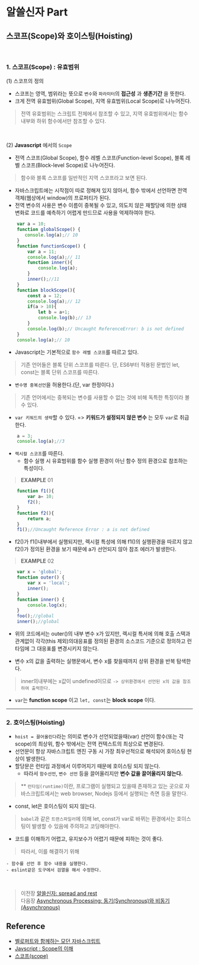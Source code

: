 # 알쓸신자 Part

## 스코프(Scope)와 호이스팅(Hoisting)
<br/>

### 1. 스코프(Scope) : 유효범위
(1) 스코프의 정의
- 스코프는 영역, 범위라는 뜻으로 `변수`와 `파라미터`의 __접근성__ 과 __생존기간__ 을 뜻한다.
- 크게 전역 유효범위(Global Scope), 지역 유효범위(Local Scope)로 나누어진다.
> 전역 유효범위는 스크립트 전체에서 참조할 수 있고, 지역 유효범위에서는 함수 내부와 하위 함수에서만 참조할 수 있다.
<br/>

(2) __Javascript__ 에서의 `Scope`
- 전역 스코프(Global Scope), 함수 레벨 스코프(Function-level Scope), 블록 레벨 스코프(Block-level Scope)로 나누어진다.

>   함수와 블록 스코프를 일반적인 지역 스코프라고 보면 된다.

- 자바스크립트에는 시작점이 따로 정해져 있지 않아서, 함수 밖에서 선언하면 전역 객체(웹상에서 window)의 프로퍼티가 된다.
- 전역 변수의 사용은 변수 이름이 중복될 수 있고, 의도치 않은 재할당에 의한 상태 변화로 코드를 예측하기 어렵게 만드므로 사용을 억제하여야 한다.

```javascript
    var a = 10;
    function globalScope() {
       console.log(a);// 10
    }
    function functionScope() {
        var a = 11;
        console.log(a);// 11
        function inner(){
            console.log(a);
        }
        inner();//11
    }
    function blockScope(){
        const a = 12;
        console.log(a);// 12
        if(a > 10){ 
            let b = a+1;
            console.log(b);// 13
        }
        console.log(b);// Uncaught ReferenceError: b is not defined
    }
    console.log(a);// 10
```

- Javascript는 기본적으로 `함수 레벨 스코프`를 따르고 있다.
>   기존 언어들은 블록 단위 스코프를 따른다. 
>   단, ES6부터 적용된 문법인 let, const는 블록 단위 스코프를 따른다.

- `변수명 중복선언`을 허용한다.(단, var 한정이다.)
> 기존 언어에서는 중복되는 변수를 사용할 수 없는 것에 비해 독특한 특징이라 볼 수 있다.

- `var 키워드의 생략`할 수 있다. => __키워드가 설정되지 않은 변수__ 는 모두 `var`로 취급한다.
```javascript 
    a = 3;
    console.log(a);//3
```

- `렉시컬 스코프`를 따른다.
    - 함수 실행 시 유효범위를 함수 실행 환경이 아닌 함수 정의 환경으로 참조하는 특성이다.
> __EXAMPLE__ 01
```javascript
    function f1(){  
        var a= 10;
        f2();
    }
    function f2(){  
        return a;
    }
    f1();//Uncaught Reference Error : a is not defined
```

- f2()가 f1()내부에서 실행되지만, 렉시컬 특성에 의해 f1()의 실행환경을 따르지 않고 f2()가 정의된 환경을 보기 때문에 a가 선언되지 않아 참조 에러가 발생한다.

> __EXAMPLE__ 02
```javascript
    var x = 'global';
    function outer() {
        var x = 'local';
        inner();
    }
    function inner() {
        console.log(x);
    }
    foo();//global
    inner();//global
```
- 위의 코드에서는 outer()의 내부 변수 x가 있지만, 렉시컬 특서에 의해 호출 스택과 관계없이 각각(this 제외)의대응표를 정의된 환경의 소스코드 기준으로 정의하고 런타임에 그 대응표를 변경시키지 않는다.

- 변수 x의 값을 출력하는 실행문에서, 변수 x를 찾을때까지 상위 환경을 반복 탐색한다. 
> inner의내부에는 x값이 undefined이므로 `-> 상위환경에서 선언된 x의 값을 참조하여 출력한다.`   

- `var`는 __function scope__ 이고 `let, const`는 __block scope__ 이다.
<hr>

### 2. 호이스팅(Hoisting)
- `hoist = 끌어올린다`라는 의미로 변수가 선언되었을때(var) 선언이 함수(또는 각 scope)의 최상위, 함수 밖에서는 전역 컨텍스트의 최상으로 변경된다.
- 선언문이 항상 자바스크립트 엔진 구동 시 가장 최우선적으로 해석되어 호이스팅 현상이 발생한다.
- 할당문은 런타임 과정에서 이루어지기 때문에 호이스팅 되지 않는다. 
    - 따라서 `함수선언`, `변수 선언` 등을 끌어올리지만 __변수 값을 끌어올리지 않는다.__

> ** `런타임(runtime)`이란, 프로그램이 실행되고 있을때 존재하고 있는 곳으로 자바스크립트에서는 web browser, Nodejs 등에서 실행되는 측면 등을 말한다. 

- const, let은 호이스팅이 되지 않는다.
>   `babel`과 같은 `트랜스파일러`에 의해 let, const가 var로 바뀌는 환경에서는 호이스팅이 발생할 수 있음에 주의하고 코딩해야한다. 
- 코드를 이해하기 어렵고, 유지보수가 어렵기 때문에 피하는 것이 좋다.
> 따라서, 이를 해결하기 위해

    - 함수를 선언 후 함수 내용을 실행한다.
    - eslint같은 도구에서 검열을 해서 수정한다.
</br>

>   이전장 [알쓸신자: spread and rest](https://github.com/ss-won/Javascript/blob/master/ASSJ/assj8.md)<br/>
>   다음장 [Asynchronous Processing: 동기(Synchronous)와 비동기(Asynchronous)](https://github.com/ss-won/Javascript/blob/master/Asynchronous_Processing/ap1.md)

## Reference
- [벨로퍼트와 함께하는 모던 자바스크립트](https://learnjs.vlpt.us/)
- [Javscript : Scope의 이해](http://www.nextree.co.kr/p7363/)
- [스코프(scope)](https://poiemaweb.com/js-scope)